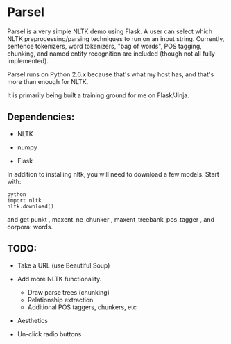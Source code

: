Parsel
======

Parsel is a very simple NLTK demo using Flask. A user can select which NLTK preprocessing/parsing techniques to run on an input string. Currently, sentence tokenizers, word tokenizers, "bag of words", POS tagging, chunking, and named entity recognition are included (though not all fully implemented).

Parsel runs on Python 2.6.x because that's what my host has, and that's more than enough for NLTK.

It is primarily being built a training ground for me on Flask/Jinja.

Dependencies:
-------------
- NLTK

- numpy

- Flask

In addition to installing nltk, you will need to download a few models. Start with:
```
python
import nltk
nltk.download()
```
and get punkt , maxent_ne_chunker , maxent_treebank_pos_tagger , and corpora: words.

TODO:
-----
- Take a URL (use Beautiful Soup)

- Add more NLTK functionality.
   * Draw parse trees (chunking)
   * Relationship extraction
   * Additional POS taggers, chunkers, etc

- Aesthetics

- Un-click radio buttons
